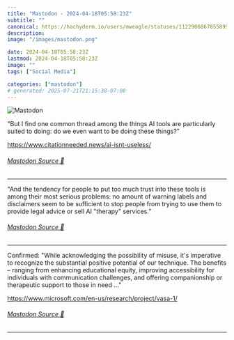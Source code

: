 ```yaml
---
title: "Mastodon - 2024-04-18T05:58:23Z"
subtitle: ""
canonical: https://hachyderm.io/users/mweagle/statuses/112290686785589935
description:
image: "/images/mastodon.png"

date: 2024-04-18T05:58:23Z
lastmod: 2024-04-18T05:58:23Z
image: ""
tags: ["Social Media"]

categories: ["mastodon"]
# generated: 2025-07-21T21:15:38-07:00
---
```

![Mastodon](/images/mastodon.png)

<p>&quot;But I find one common thread among the things AI tools are particularly suited to doing: do we even want to be doing these things?”</p><p><a href="https://www.citationneeded.news/ai-isnt-useless/" target="_blank" rel="nofollow noopener noreferrer" translate="no"><span class="invisible">https://www.</span><span class="ellipsis">citationneeded.news/ai-isnt-us</span><span class="invisible">eless/</span></a></p>


###### [Mastodon Source 🐘](https://hachyderm.io/@mweagle/112290686785589935)

___

<p>&quot;And the tendency for people to put too much trust into these tools is among their most serious problems: no amount of warning labels and disclaimers seem to be sufficient to stop people from trying to use them to provide legal advice or sell AI &quot;therapy&quot; services.”</p>


###### [Mastodon Source 🐘](https://hachyderm.io/@mweagle/112290689519232343)

___

<p>Confirmed: &quot;While acknowledging the possibility of misuse, it&#39;s imperative to recognize the substantial positive potential of our technique. The benefits – ranging from enhancing educational equity, improving accessibility for individuals with communication challenges, and offering companionship or therapeutic support to those in need …&quot;</p><p><a href="https://www.microsoft.com/en-us/research/project/vasa-1/" target="_blank" rel="nofollow noopener noreferrer" translate="no"><span class="invisible">https://www.</span><span class="ellipsis">microsoft.com/en-us/research/p</span><span class="invisible">roject/vasa-1/</span></a></p>


###### [Mastodon Source 🐘](https://hachyderm.io/@mweagle/112290696273670295)

___
